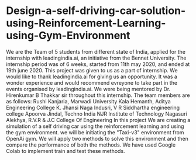 # Design-a-self-driving-car-solution-using-Reinforcement-Learning-using-Gym-Environment
We are the Team of 5 students from different state of India, applied for the internship with leadingindia.ai, an initiative from the Bennet University.
The internship period was of 6 weeks, started from 11th may 2020, and ended at 19th june 2020.
This project was given to us as a part of internship. We would like to thank leadingindia.ai for giving us an opportunity. 
It was a wonder experience and would recommend evreyone to take part in the events organised by leadingindia.ai.
We were being mentored by Dr. Hirenkumar B Thakkar sir throughout this internship.
The team members are as follows:
Rushi Kanjaria, Marwadi University
Kala Hemanth, Aditya Engineering College
K. Jhansi Naga Indusri, V R Siddhartha engineering college
Apoorva Jindal, Techno India NJR Institute of Technology
Nagasuri Alekhya, R.V.R & J.C College Of Engineering
In this project We are creating a simulation of a self driving car using the reinforcement learning and using the gym environment. we will be initiating the "Taxi-v3" environment from OpenAi gym. We will apply two methods to solve this environment and then compare the performance of both the methods. We have used Google Colab to implement train and test these methods.
